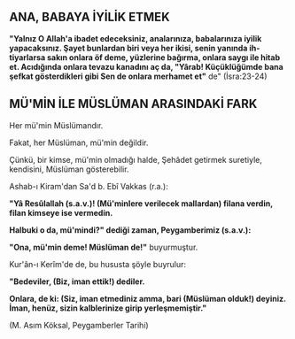 ## ANA, BABAYA İYİLİK ETMEK

**"Yalnız O Allah'a ibadet edeceksiniz, anaları­nıza, babalarınıza iyilik yapacaksınız. Şayet bunlardan biri veya her ikisi, senin yanında ih­tiyarlarsa sakın onlara öf deme, yüzlerine bağır­ma, onlara saygı ile hitab et. Acıdığında onlara tevazu kanadını aç da, "Yârab! Küçüklüğümde bana şefkat gösterdikleri gibi Sen de onlara merhamet et"** de" (İsra:23-24)

## MÜ'MİN İLE MÜSLÜMAN ARASINDAKİ FARK

Her mü'min Müslümandır.

Fakat, her Müslüman, mü'min değildir.

Çünkü, bir kimse, mü'min olmadığı halde, Şehâdet getirmek suretiyle, kendisini, Müslüman gösterebilir.

Ashab-ı Kiram'dan Sa'd b. Ebî Vakkas (r.a.):

**"Yâ Resûlallah (s.a.v.)! (Mü'minlere verilecek mallardan) filana verdin, filan kimseye ise ver­medin.**

**Halbuki o da, mü'mindi?" dediği zaman, Pey­gamberimiz (s.a.v.):**

**"Ona, mü'min deme! Müslüman de!"** buyur­muştur.

Kur'ân-ı Kerîm'de de, bu hususta şöyle buyrulur:

**"Bedeviler, (Biz, iman ettik!) dediler.**

**Onlara, de ki: (Siz, iman etmediniz amma, bari (Müslüman olduk!) deyiniz. İman, henüz, sizin kalblerinize girip yerleşmemiştir."**

(M. Asım Köksal, Peygamberler Tarihi)
